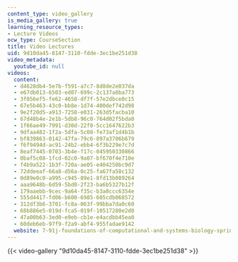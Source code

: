 ```yaml
---
content_type: video_gallery
is_media_gallery: true
learning_resource_types:
- Lecture Videos
ocw_type: CourseSection
title: Video Lectures
uid: 9d10da45-8147-3110-fdde-3ec1be251d38
video_metadata:
  youtube_id: null
videos:
  content:
  - d4628db4-5e7b-f591-a7c7-8d8de2e037da
  - e67db013-6503-ed07-699c-2c137a8ba773
  - 3f056ef5-fe62-4658-df7f-57e2dbce0c15
  - 67e5b463-43c0-bb8e-1d74-400def742d98
  - 9e2f20d5-a913-7258-e031-263d5facba10
  - 67d48b4e-2e1b-5db8-96c0-764d02f5bda0
  - 1f66ae49-7991-d30d-22f0-5cc1647622b3
  - 9dfaa482-1f2a-5dfa-5c08-fe73af1d4b1b
  - bf839863-0142-47fa-79c6-897a3706b679
  - f6f9494d-ac91-24b2-ebb4-6f3b229e7c7d
  - 8eaf7445-0703-3b4e-f17c-045950330866
  - 0baf5c08-1fcd-02c0-9a07-bf670f4e710e
  - f4b9a522-1b3f-720a-ae05-e404250bc9d7
  - 72ddeeaf-66a8-d56a-0c25-fa67fa58c132
  - 0d89e0c0-a995-c945-89e1-8fd13b089264
  - aaa9648b-6d59-5bd0-2f23-ba6b5327b12f
  - 179aaebb-9cec-9a64-f35c-b3a8ccc6354e
  - 555d4417-fd06-b600-6985-605cdb068572
  - 312df3b6-3701-fc8a-063f-99bba7da0c60
  - 68b886e5-019d-fca5-019f-10517280e2d0
  - 47a00b63-3ed0-e9eb-cb1e-e4acdbb45ea0
  - 60deb6eb-97f9-f2a9-abf4-955fadae9142
  website: 7-91j-foundations-of-computational-and-systems-biology-spring-2014
---
```



{{< video-gallery "9d10da45-8147-3110-fdde-3ec1be251d38" >}}

